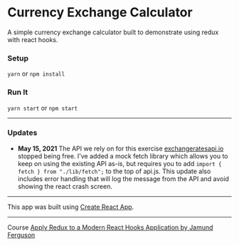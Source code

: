 # Currency Exchange Calculator

A simple currency exchange calculator built to demonstrate using redux with react hooks.

### Setup

`yarn` or `npm install`

### Run It

`yarn start` or `npm start`

---

### Updates

- **May 15, 2021** The API we rely on for this exercise [exchangeratesapi.io](https://exchangeratesapi.io/) stopped being free. I've added a mock fetch library which allows you to keep on using the existing API as-is, but requires you to add `import { fetch } from "./lib/fetch";` to the top of api.js. This update also includes error handling that will log the message from the API and avoid showing the react crash screen.

---

This app was built using [Create React App](https://create-react-app.dev/).

---

Course [Apply Redux to a Modern React Hooks Application by Jamund Ferguson](https://egghead.io/courses/apply-redux-to-a-modern-react-hooks-application-8a37)
